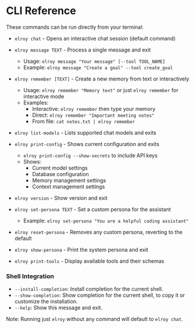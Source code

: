 
# CLI Reference

These commands can be run directly from your terminal:

- `elroy chat` - Opens an interactive chat session (default command)
- `elroy message TEXT` - Process a single message and exit
  - Usage: `elroy message "Your message" [--tool TOOL_NAME]`
  - Example: `elroy message "Create a goal" --tool create_goal`

- `elroy remember [TEXT]` - Create a new memory from text or interactively
  - Usage: `elroy remember "Memory text"` or just `elroy remember` for interactive mode
  - Examples:
    - Interactive: `elroy remember` then type your memory
    - Direct: `elroy remember "Important meeting notes"`
    - From file: `cat notes.txt | elroy remember`

- `elroy list-models` - Lists supported chat models and exits
- `elroy print-config` - Shows current configuration and exits
  - `elroy print-config --show-secrets` to include API keys
  - Shows:
    - Current model settings
    - Database configuration
    - Memory management settings
    - Context management settings

- `elroy version` - Show version and exit

- `elroy set-persona TEXT` - Set a custom persona for the assistant
  - Example: `elroy set-persona "You are a helpful coding assistant"`
- `elroy reset-persona` - Removes any custom persona, reverting to the default
- `elroy show-persona` - Print the system persona and exit
- `elroy print-tools` - Display available tools and their schemas


### Shell Integration
* `--install-completion`: Install completion for the current shell.
* `--show-completion`: Show completion for the current shell, to copy it or customize the installation.
* `--help`: Show this message and exit.

Note: Running just `elroy` without any command will default to `elroy chat`.
